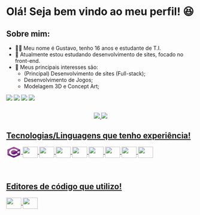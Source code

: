 # Olá! Seja bem vindo ao meu perfil! 😆

## Sobre mim:
- 👨‍💻 Meu nome é Gustavo, tenho 16 anos e estudante de T.I. 
- 🌱 Atualmente estou estudando desenvolvimento de sites, focado no front-end.
- 🌠 Meus principais interesses são:
  - (Principal) Desenvolvimento de sites (Full-stack);
  - Desenvolvimento de Jogos;
  - Modelagem 3D e Concept Art;
<div>
  <a href = "https://www.instagram.com/g_ferreiraaa_"><img src="https://img.shields.io/badge/Instagram-E4405F?style=for-the-badge&logo=instagram&logoColor=white" target="_blank"></a>
  <a href = "mailto:gustavofsilvas@gmail.com"><img src="https://img.shields.io/badge/Gmail-D14836?style=for-the-badge&logo=gmail&logoColor=white" target="_blank"></a>
  <a href = "https://www.deviantart.com/guzzfr"><img src="https://img.shields.io/badge/DeviantArt-05CC47?style=for-the-badge&logo=deviantart&logoColor=white" target="_blank"></a>
  <a href = "https://br.pinterest.com/guzzFR"><img src="https://img.shields.io/badge/Pinterest-%23E60023.svg?&style=for-the-badge&logo=Pinterest&logoColor=white" target="_blank"></a>
</div>

##

<div align="center">
  <a href="https://github.com/gustavofdasilva">
  <img height="180em" src="https://github-readme-stats.vercel.app/api?username=gustavofdasilva&show_icons=true&theme=dracula&include_all_commits=true&count_private=true"/>
  <img height="180em" src="https://github-readme-stats.vercel.app/api/top-langs/?username=gustavofdasilva&layout=compact&langs_count=7&theme=dracula"/>
</div>
  
##
  
   ## Tecnologias/Linguagens que tenho experiência! <br>
  <div>
    <img align="center" alt="" height="30" width="40" src="https://raw.githubusercontent.com/devicons/devicon/master/icons/csharp/csharp-original.svg">
    <img align="center" alt="" height="30" width="40" src="https://cdn.jsdelivr.net/gh/devicons/devicon/icons/vscode/vscode-original.svg">
    <img align="center" alt="" height="30" width="40"src="https://cdn.jsdelivr.net/gh/devicons/devicon/icons/css3/css3-plain-wordmark.svg">
    <img align="center" alt="" height="30" width="40" src="https://cdn.jsdelivr.net/gh/devicons/devicon/icons/html5/html5-original-wordmark.svg" />
    <img align="center" alt="" height="30" width="40" src="https://cdn.jsdelivr.net/gh/devicons/devicon/icons/java/java-plain-wordmark.svg" />
    <img align="center" alt="" height="30" width="40" src="https://cdn.jsdelivr.net/gh/devicons/devicon/icons/photoshop/photoshop-plain.svg" />
    <img align="center" alt="" height="30" width="40" src="https://cdn.jsdelivr.net/gh/devicons/devicon/icons/unity/unity-original.svg"/>
    <img align="center" alt="" height="30" width="40" src="https://cdn.jsdelivr.net/gh/devicons/devicon/icons/blender/blender-original.svg"/>
    <img align="center" alt="" height="30" width="40"src="https://icongr.am/devicon/illustrator-plain.svg?size=128&color=ff7b00">
  </div>
  <br><br>
  
  ## Editores de código que utilizo!
  <div>
    <img align="center" alt="" height="30" width="40" src="https://cdn.jsdelivr.net/gh/devicons/devicon/icons/vscode/vscode-original.svg" />
    <img align="center" alt="" height="30" width="40" src="https://cdn.jsdelivr.net/gh/devicons/devicon/icons/atom/atom-original.svg" />
  </div>
